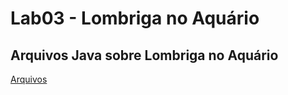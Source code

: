# Lab03 - Lombriga no Aquário

## Arquivos Java sobre Lombriga no Aquário
[Arquivos](src/pt/c02oo/s02classe/s03lombriga)

